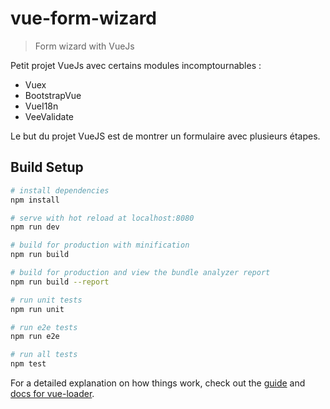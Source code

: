 # vue-form-wizard

> Form wizard with VueJs

Petit projet VueJs avec certains modules incomptournables :

- Vuex
- BootstrapVue
- VueI18n
- VeeValidate

Le but du projet VueJS est de montrer un formulaire avec plusieurs étapes.

## Build Setup

``` bash
# install dependencies
npm install

# serve with hot reload at localhost:8080
npm run dev

# build for production with minification
npm run build

# build for production and view the bundle analyzer report
npm run build --report

# run unit tests
npm run unit

# run e2e tests
npm run e2e

# run all tests
npm test
```

For a detailed explanation on how things work, check out the [guide](http://vuejs-templates.github.io/webpack/) and [docs for vue-loader](http://vuejs.github.io/vue-loader).
